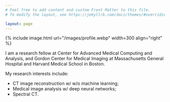 ```yaml
---
# Feel free to add content and custom Front Matter to this file.
# To modify the layout, see https://jekyllrb.com/docs/themes/#overriding-theme-defaults

layout: page
---
```


{% include image.html url="/images/profile.webp" width=300 align="right" %}

I am a research fellow at Center for Advanced Medical Computing and Analysis, and Gordon Center for Medical Imaging at Massachusetts General Hospital and Harvard Medical School in Boston. 

My research interests include:
 - CT image reconstruction w/ w/o machine learning;
 - Medical image analysis w/ deep neural networks;
 - Spectral CT.